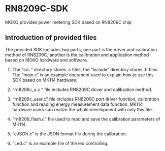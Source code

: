 # RN8209C-SDK
MOKO provides power metering SDK based on RN8209C chip


## Introduction of provided files
The provided SDK includes two parts, one part is the driver and calibration method of RN8209C, another is the calibration and application method based on MOKO hardware and software.

1.	The “src “ directory stores .c files, the “include” directory stores .h files. The “main.c” is an example document used to explain how to use this SDK based on MK114 hardware.

2.	“rn8209c_u.c “ file includes RN8209C driver and calibration method.

3.	“rn8209c_user.c” file includes RN8209C port driver function, calibration function and reading energy measurement data function. MK114 hardware users can realize the whole development with only this file.

4.	“rn8209_flash.c” file used to read and save the calibration parameters of MK114.

5.	“cJSON.c” is the JSON format file during the calibration.

6.	“Led.c” is an example file of the led controlling.

